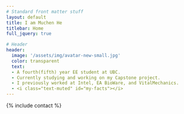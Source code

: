 ```yaml
---
# Standard front matter stuff
layout: default
title: I am Muchen He
titlebar: Home
full_jquery: true

# Header
header:
  image: '/assets/img/avatar-new-small.jpg'
  color: transparent
  text:
  - A fourth(fifth) year EE student at UBC.
  - Currently studying and working on my Capstone project.
  - I previously worked at Intel, EA BioWare, and VitalMechanics.
  - <i class="text-muted" id="my-facts"></i>
---
```



<!-- <dl class="row dl-horizontal">
  {% for nav in site.data.navigation %}
  <dt class="col-md-2"><a href="{{ nav.url }}">{{ nav.text }}</a></dt>
  <dd class="col-md-10">{{ nav.desc }}</dd>
  {% endfor %}
</dl> -->


{% include contact %}